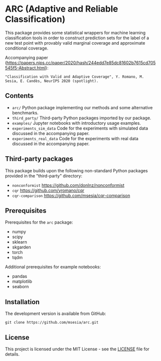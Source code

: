 # ARC (Adaptive and Reliable Classification)

This package provides some statistical wrappers for machine learning classification tools in order to construct prediction sets for the label of a new test point with provably valid marginal coverage and approximate conditional coverage.

Accompanying paper (https://papers.nips.cc/paper/2020/hash/244edd7e85dc81602b7615cd705545f5-Abstract.html):

    "Classification with Valid and Adaptive Coverage", Y. Romano, M. Sesia, E. Candès, NeurIPS 2020 (spotlight).
    

## Contents

 - `arc/` Python package implementing our methods and some alternative benchmarks.
 - `third_party/` Third-party Python packages imported by our package.
 - `examples/` Jupyter notebooks with introductory usage examples.
 - `experiments_sim_data` Code for the experiments with simulated data discussed in the accompanying paper.
 - `experiments_real_data` Code for the experiments with real data discussed in the accompanying paper.
  
## Third-party packages

This package builds upon the following non-standard Python packages provided in the "third-party" directory:

 - `nonconformist` https://github.com/donlnz/nonconformist
 - `cqr` https://github.com/yromano/cqr
 - `cqr-comparison` https://github.com/msesia/cqr-comparison
    
## Prerequisites

Prerequisites for the `arc` package:
 - numpy
 - scipy
 - sklearn
 - skgarden
 - torch
 - tqdm
 
Additional prerequisites for example notebooks:
 - pandas
 - matplotlib
 - seaborn

 

## Installation

The development version is available from GitHub:

    git clone https://github.com/msesia/arc.git

## License

This project is licensed under the MIT License - see the [LICENSE](LICENSE.txt) file for details.
